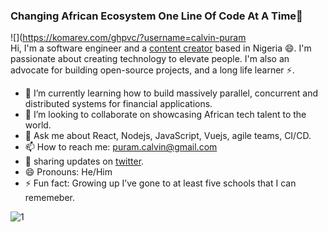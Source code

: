 ### Changing African Ecosystem One Line Of Code At A Time🚀
![](https://komarev.com/ghpvc/?username=calvin-puram  
Hi, I'm a software engineer and a [content creator](https://calvinpuram.com/) based in Nigeria 😄. I'm passionate about creating technology to elevate people. I'm also an advocate for building open-source projects, and a long life learner ⚡.


- 🌱 I’m currently learning how to build massively parallel, concurrent and distributed systems for financial applications.
- 👯 I’m looking to collaborate on showcasing African tech talent to the world.
- 💬 Ask me about React, Nodejs, JavaScript, Vuejs, agile teams, CI/CD.
- 📫 How to reach me: puram.calvin@gmail.com
- 🤔 sharing updates on [twitter](twitter.com/cpuram1).
- 😄 Pronouns: He/Him
- ⚡ Fun fact: Growing up I’ve gone to at least five schools that I can rememeber.

![1](https://github-readme-stats.vercel.app/api/top-langs/?username=calvin-puram&theme=blue-green)
